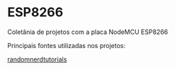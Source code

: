 # ESP8266
Coletânia de projetos com a placa NodeMCU ESP8266

Principais fontes utilizadas nos projetos:

[randomnerdtutorials]([URL_do_Link](https://randomnerdtutorials.com/)https://randomnerdtutorials.com/)
